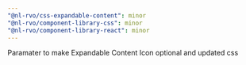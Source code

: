 ```yaml
---
"@nl-rvo/css-expandable-content": minor
"@nl-rvo/component-library-css": minor
"@nl-rvo/component-library-react": minor
---
```


Paramater to make Expandable Content Icon optional and updated css
